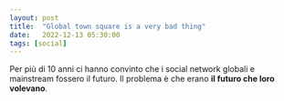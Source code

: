 ```yaml
---
layout: post
title:  "Global town square is a very bad thing"
date:   2022-12-13 05:30:00
tags: [social]
---
```


Per più di 10 anni ci hanno convinto che i social network globali e mainstream fossero il futuro. Il problema è che erano **il futuro che loro volevano**.


